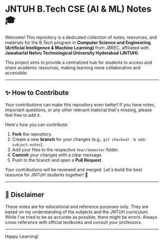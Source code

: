 # JNTUH B.Tech CSE (AI & ML) Notes 🎓

Welcome! This repository is a dedicated collection of notes, resources, and materials for the B.Tech program in **Computer Science and Engineering (Artificial Intelligence & Machine Learning)** from JBREC, affiliated with **Jawaharlal Nehru Technological University Hyderabad (JNTUH)**.

This project aims to provide a centralized hub for students to access and share academic resources, making learning more collaborative and accessible.

---

## ✨ How to Contribute

Your contributions can make this repository even better! If you have notes, important questions, or any other relevant material that's missing, please feel free to add it.

Here's how you can contribute:
1.  **Fork** the repository.
2.  Create a new **branch** for your changes (e.g., `git checkout -b add-subject-notes`).
3.  Add your files to the respective `Year/Semester` folder.
4.  **Commit** your changes with a clear message.
5.  Push to the branch and open a **Pull Request**.

Your contributions will be reviewed and merged. Let's build the best resource for JNTUH students together! 💪

---

## 📜 Disclaimer

These notes are for educational and reference purposes only. They are based on my understanding of the subjects and the JNTUH curriculum. While I've tried to be as accurate as possible, there might be errors. Always cross-reference with official textbooks and consult your professors.

---

Happy Learning!
